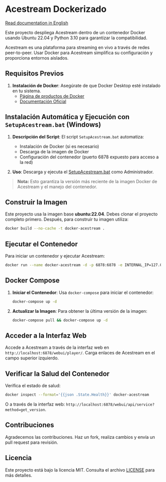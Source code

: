 # Acestream Dockerizado

[Read documentation in English](README.md)

Este proyecto despliega Acestream dentro de un contenedor Docker usando Ubuntu 22.04 y Python 3.10 para garantizar la
compatibilidad.

Acestream es una plataforma para streaming en vivo a través de redes peer-to-peer. Usar Docker para Acestream simplifica
su configuración y proporciona entornos aislados.

## Requisitos Previos

1. **Instalación de Docker**: Asegúrate de que Docker Desktop esté instalado en tu sistema.
   - [Página de productos de Docker](https://www.docker.com/products/docker-desktop)
   - [Documentación Oficial](https://docs.docker.com/get-docker/)

## Instalación Automática y Ejecución con `SetupAcestream.bat` (Windows)

1. **Descripción del Script**: El script `SetupAcestream.bat` automatiza:
   - Instalación de Docker (si es necesario)
   - Descarga de la imagen de Docker
   - Configuración del contenedor (puerto 6878 expuesto para acceso a la red)

2. **Uso**: Descarga y ejecuta el [SetupAcestream.bat](https://github.com/marquezpsergio/acestream-docker/releases) como
   Administrador.

> **Nota:** Esto garantiza la versión más reciente de la imagen Docker de Acestream y el manejo del contenedor.

## Construir la Imagen

Este proyecto usa la imagen base **ubuntu:22.04**. Debes clonar el proyecto completo primero.
Después, para construir tu imagen utiliza:

```bash
docker build --no-cache -t docker-acestream .
```

## Ejecutar el Contenedor

Para iniciar un contenedor y ejecutar Acestream:

```bash
docker run --name docker-acestream -d -p 6878:6878 -e INTERNAL_IP=127.0.0.1 --restart unless-stopped docker-acestream
```

## Docker Compose

1. **Iniciar el Contenedor**: Usa `docker-compose` para iniciar el contenedor:

   ```bash
   docker-compose up -d
   ```

2. **Actualizar la Imagen**: Para obtener la última versión de la imagen:

   ```bash
   docker-compose pull && docker-compose up -d
   ```

## Acceder a la Interfaz Web

Accede a Acestream a través de la interfaz web en `http://localhost:6878/webui/player/`. Carga enlaces de Acestream en
el campo superior izquierdo.

## Verificar la Salud del Contenedor

Verifica el estado de salud:

```bash
docker inspect --format='{{json .State.Health}}' docker-acestream
```

O a través de la interfaz web: `http://localhost:6878/webui/api/service?method=get_version`.

## Contribuciones

Agradecemos las contribuciones. Haz un fork, realiza cambios y envía un pull request para revisión.

## Licencia

Este proyecto está bajo la licencia MIT. Consulta el archivo [LICENSE](LICENSE) para más detalles.
